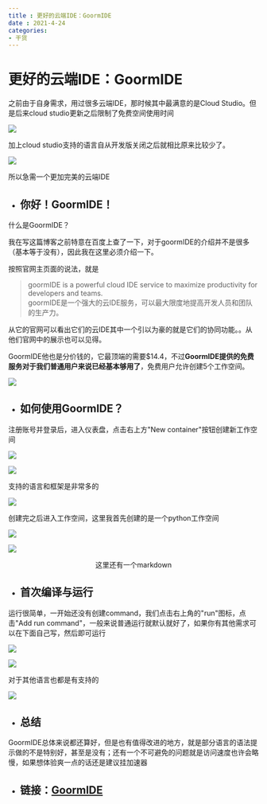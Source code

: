 ```yaml
---
title : 更好的云端IDE：GoormIDE
date : 2021-4-24 
categories: 
- 干货
---
```


# 更好的云端IDE：GoormIDE

之前由于自身需求，用过很多云端IDE，那时候其中最满意的是Cloud Studio。但是后来cloud studio更新之后限制了免费空间使用时间

![](https://cdn.jsdelivr.net/gh/leaf2006/image/img/70.png)

加上cloud studio支持的语言自从开发版关闭之后就相比原来比较少了。

![](https://cdn.jsdelivr.net/gh/leaf2006/image/img/71.png)

所以急需一个更加完美的云端IDE

- ## 你好！GoormIDE！

什么是GoormIDE？

我在写这篇博客之前特意在百度上查了一下，对于goormIDE的介绍并不是很多（基本等于没有），因此我在这里必须介绍一下。

按照官网主页面的说法，就是
> goormIDE is a powerful cloud IDE service to maximize productivity for developers and teams.<br />
goormIDE是一个强大的云IDE服务，可以最大限度地提高开发人员和团队的生产力。

从它的官网可以看出它们的云IDE其中一个引以为豪的就是它们的协同功能。。从他们官网中的展示也可以见得。

GoormIDE他也是分价钱的，它最顶端的需要$14.4，不过<b>GoormIDE提供的免费服务对于我们普通用户来说已经基本够用了</b>，免费用户允许创建5个工作空间。

![](https://cdn.jsdelivr.net/gh/leaf2006/image/img/72.png)

- ## 如何使用GoormIDE？

注册账号并登录后，进入仪表盘，点击右上方"New container"按钮创建新工作空间

![](https://cdn.jsdelivr.net/gh/leaf2006/image/img/73.png)

![](https://cdn.jsdelivr.net/gh/leaf2006/image/img/74.png)

支持的语言和框架是非常多的

![](https://cdn.jsdelivr.net/gh/leaf2006/image/img/75.png)

创建完之后进入工作空间，这里我首先创建的是一个python工作空间

![](https://cdn.jsdelivr.net/gh/leaf2006/image/img/76.png)

![](https://cdn.jsdelivr.net/gh/leaf2006/image/img/77.png)
<center>这里还有一个markdown</center>

- ## 首次编译与运行

运行很简单，一开始还没有创建command，我们点击右上角的"run"图标，点击"Add run command"，一般来说普通运行就默认就好了，如果你有其他需求可以在下面自己写，然后即可运行

![](https://cdn.jsdelivr.net/gh/leaf2006/image/img/78.png)

![](https://cdn.jsdelivr.net/gh/leaf2006/image/img/79.png)

对于其他语言也都是有支持的

![](https://cdn.jsdelivr.net/gh/leaf2006/image/img/80.png)

- ## 总结

GoormIDE总体来说都还算好，但是也有值得改进的地方，就是部分语言的语法提示做的不是特别好，甚至是没有；还有一个不可避免的问题就是访问速度也许会略慢，如果想体验爽一点的话还是建议挂加速器

- ## 链接：<a href="https://ide.goorm.io/">GoormIDE</a>
